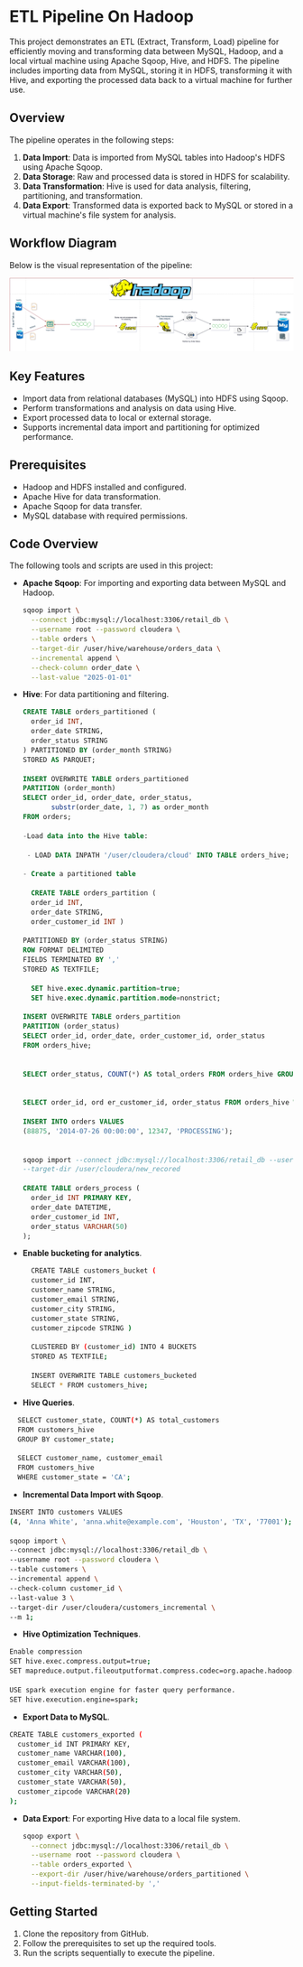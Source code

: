 # ETL Pipeline On Hadoop 

This project demonstrates an ETL (Extract, Transform, Load) pipeline for efficiently moving and transforming data between MySQL, Hadoop, and a local virtual machine using Apache Sqoop, Hive, and HDFS. The pipeline includes importing data from MySQL, storing it in HDFS, transforming it with Hive, and exporting the processed data back to a virtual machine for further use.

## Overview

The pipeline operates in the following steps:

1. **Data Import**: Data is imported from MySQL tables into Hadoop's HDFS using Apache Sqoop.
2. **Data Storage**: Raw and processed data is stored in HDFS for scalability.
3. **Data Transformation**: Hive is used for data analysis, filtering, partitioning, and transformation.
4. **Data Export**: Transformed data is exported back to MySQL or stored in a virtual machine's file system for analysis.

## Workflow Diagram

Below is the visual representation of the pipeline:

![ETL Pipeline Workflow](18.01.2025_21.28.45_REC.png)

## Key Features
- Import data from relational databases (MySQL) into HDFS using Sqoop.
- Perform transformations and analysis on data using Hive.
- Export processed data to local or external storage.
- Supports incremental data import and partitioning for optimized performance.

## Prerequisites
- Hadoop and HDFS installed and configured.
- Apache Hive for data transformation.
- Apache Sqoop for data transfer.
- MySQL database with required permissions.

## Code Overview
The following tools and scripts are used in this project:

- **Apache Sqoop**: For importing and exporting data between MySQL and Hadoop.
  ```bash
  sqoop import \
    --connect jdbc:mysql://localhost:3306/retail_db \
    --username root --password cloudera \
    --table orders \
    --target-dir /user/hive/warehouse/orders_data \
    --incremental append \
    --check-column order_date \
    --last-value "2025-01-01"
  ```

- **Hive**: For data partitioning and filtering.
  ```sql
  CREATE TABLE orders_partitioned (
    order_id INT,
    order_date STRING,
    order_status STRING
  ) PARTITIONED BY (order_month STRING)
  STORED AS PARQUET;

  INSERT OVERWRITE TABLE orders_partitioned
  PARTITION (order_month)
  SELECT order_id, order_date, order_status, 
         substr(order_date, 1, 7) as order_month
  FROM orders;

  -Load data into the Hive table:

   - LOAD DATA INPATH '/user/cloudera/cloud' INTO TABLE orders_hive;

  - Create a partitioned table

    CREATE TABLE orders_partition (
    order_id INT,
    order_date STRING,
    order_customer_id INT )

  PARTITIONED BY (order_status STRING)
  ROW FORMAT DELIMITED
  FIELDS TERMINATED BY ','
  STORED AS TEXTFILE;

    SET hive.exec.dynamic.partition=true;
    SET hive.exec.dynamic.partition.mode=nonstrict;

  INSERT OVERWRITE TABLE orders_partition
  PARTITION (order_status)
  SELECT order_id, order_date, order_customer_id, order_status
  FROM orders_hive;


  SELECT order_status, COUNT(*) AS total_orders FROM orders_hive GROUP BY   order_status;


  SELECT order_id, ord er_customer_id, order_status FROM orders_hive WHERE order_status = 'PENDING';

  INSERT INTO orders VALUES 
  (88875, '2014-07-26 00:00:00', 12347, 'PROCESSING');


  sqoop import --connect jdbc:mysql://localhost:3306/retail_db --username root --password cloudera --table orders --m 1 --incremental append --check-column order_id --last-value 68883 
  --target-dir /user/cloudera/new_recored

  CREATE TABLE orders_process (
    order_id INT PRIMARY KEY,
    order_date DATETIME,
    order_customer_id INT,
    order_status VARCHAR(50)
  );

  ```
- **Enable bucketing for analytics**.
  ```bash
    CREATE TABLE customers_bucket (
    customer_id INT,
    customer_name STRING,
    customer_email STRING,
    customer_city STRING,
    customer_state STRING,
    customer_zipcode STRING )

    CLUSTERED BY (customer_id) INTO 4 BUCKETS
    STORED AS TEXTFILE;

    INSERT OVERWRITE TABLE customers_bucketed
    SELECT * FROM customers_hive;


    ```
-  **Hive Queries**.
  ```bash
    SELECT customer_state, COUNT(*) AS total_customers 
    FROM customers_hive 
    GROUP BY customer_state;

    SELECT customer_name, customer_email 
    FROM customers_hive 
    WHERE customer_state = 'CA';
  ```
-  **Incremental Data Import with Sqoop**.
  ```bash
  INSERT INTO customers VALUES
(4, 'Anna White', 'anna.white@example.com', 'Houston', 'TX', '77001');

sqoop import \
--connect jdbc:mysql://localhost:3306/retail_db \
--username root --password cloudera \
--table customers \
--incremental append \
--check-column customer_id \
--last-value 3 \
--target-dir /user/cloudera/customers_incremental \
--m 1;
  ```
-  **Hive Optimization Techniques**.
  ```bash
Enable compression 
SET hive.exec.compress.output=true;
SET mapreduce.output.fileoutputformat.compress.codec=org.apache.hadoop.io.compress.SnappyCodec;

USE spark execution engine for faster query performance.
SET hive.execution.engine=spark;
```
-  **Export Data to MySQL**.
  ```bash
  CREATE TABLE customers_exported (
    customer_id INT PRIMARY KEY,
    customer_name VARCHAR(100),
    customer_email VARCHAR(100),
    customer_city VARCHAR(50),
    customer_state VARCHAR(50),
    customer_zipcode VARCHAR(20)
);
   ```


- **Data Export**: For exporting Hive data to a local file system.
  ```bash
  sqoop export \
    --connect jdbc:mysql://localhost:3306/retail_db \
    --username root --password cloudera \
    --table orders_exported \
    --export-dir /user/hive/warehouse/orders_partitioned \
    --input-fields-terminated-by ','
  ```

## Getting Started
1. Clone the repository from GitHub.
2. Follow the prerequisites to set up the required tools.
3. Run the scripts sequentially to execute the pipeline.

